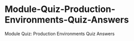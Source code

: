 # Module-Quiz-Production-Environments-Quiz-Answers
Module Quiz: Production Environments Quiz Answers
